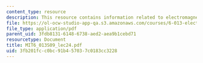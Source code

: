 ```yaml
---
content_type: resource
description: This resource contains information related to electromagnetics and applications.
file: https://ol-ocw-studio-app-qa.s3.amazonaws.com/courses/6-013-electromagnetics-and-applications-spring-2009/3fb201fcc0bc91b457037c0183cc3228_MIT6_013S09_lec24.pdf
file_type: application/pdf
parent_uid: 3fdb8131-6148-6738-aed2-aea9b1cebd71
resourcetype: Document
title: MIT6_013S09_lec24.pdf
uid: 3fb201fc-c0bc-91b4-5703-7c0183cc3228
---
```

